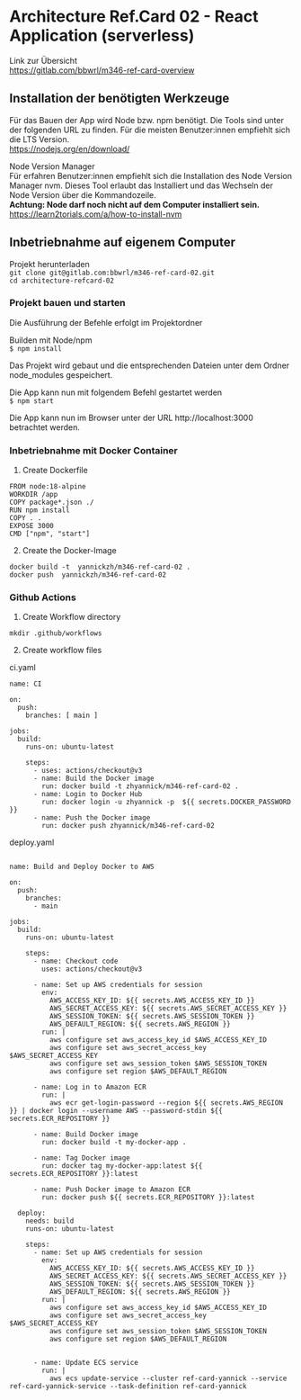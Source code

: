 
# Architecture Ref.Card 02 - React Application (serverless)

Link zur Übersicht<br/>
https://gitlab.com/bbwrl/m346-ref-card-overview

## Installation der benötigten Werkzeuge

Für das Bauen der App wird Node bzw. npm benötigt. Die Tools sind unter 
der folgenden URL zu finden. Für die meisten Benutzer:innen empfiehlt sich 
die LTS Version.<br/>
https://nodejs.org/en/download/

Node Version Manager<br/>
Für erfahren Benutzer:innen empfiehlt sich die Installation des 
Node Version Manager nvm. Dieses Tool erlaubt das Installiert und das 
Wechseln der Node Version über die Kommandozeile.<br/>
**Achtung: Node darf noch nicht auf dem Computer installiert sein.**<br/>
https://learn2torials.com/a/how-to-install-nvm


## Inbetriebnahme auf eigenem Computer

Projekt herunterladen<br/>
```git clone git@gitlab.com:bbwrl/m346-ref-card-02.git```
<br/>
```cd architecture-refcard-02```

### Projekt bauen und starten
Die Ausführung der Befehle erfolgt im Projektordner

Builden mit Node/npm<br/>
```$ npm install```

Das Projekt wird gebaut und die entsprechenden Dateien unter dem Ordner node_modules gespeichert.

Die App kann nun mit folgendem Befehl gestartet werden<br/>
```$ npm start```

Die App kann nun im Browser unter der URL http://localhost:3000 betrachtet werden.



### Inbetriebnahme mit Docker Container
1. Create Dockerfile 

 ```
FROM node:18-alpine
WORKDIR /app
COPY package*.json ./
RUN npm install
COPY . .
EXPOSE 3000
CMD ["npm", "start"]
```

2. Create the Docker-Image

```
docker build -t  yannickzh/m346-ref-card-02 .
docker push  yannickzh/m346-ref-card-02
```
### Github Actions

1. Create Workflow directory

```
mkdir .github/workflows
```

2. Create workflow files

ci.yaml
```
name: CI

on:
  push:
    branches: [ main ]

jobs:
  build:
    runs-on: ubuntu-latest

    steps:
      - uses: actions/checkout@v3
      - name: Build the Docker image
        run: docker build -t zhyannick/m346-ref-card-02 .
      - name: Login to Docker Hub
        run: docker login -u zhyannick -p  ${{ secrets.DOCKER_PASSWORD }}
      - name: Push the Docker image
        run: docker push zhyannick/m346-ref-card-02
```

deploy.yaml
```

name: Build and Deploy Docker to AWS

on:
  push:
    branches:
      - main

jobs:
  build:
    runs-on: ubuntu-latest

    steps:
      - name: Checkout code
        uses: actions/checkout@v3

      - name: Set up AWS credentials for session
        env:
          AWS_ACCESS_KEY_ID: ${{ secrets.AWS_ACCESS_KEY_ID }}
          AWS_SECRET_ACCESS_KEY: ${{ secrets.AWS_SECRET_ACCESS_KEY }}
          AWS_SESSION_TOKEN: ${{ secrets.AWS_SESSION_TOKEN }}
          AWS_DEFAULT_REGION: ${{ secrets.AWS_REGION }}
        run: |
          aws configure set aws_access_key_id $AWS_ACCESS_KEY_ID
          aws configure set aws_secret_access_key $AWS_SECRET_ACCESS_KEY
          aws configure set aws_session_token $AWS_SESSION_TOKEN
          aws configure set region $AWS_DEFAULT_REGION

      - name: Log in to Amazon ECR
        run: |
          aws ecr get-login-password --region ${{ secrets.AWS_REGION }} | docker login --username AWS --password-stdin ${{ secrets.ECR_REPOSITORY }}

      - name: Build Docker image
        run: docker build -t my-docker-app .

      - name: Tag Docker image
        run: docker tag my-docker-app:latest ${{ secrets.ECR_REPOSITORY }}:latest

      - name: Push Docker image to Amazon ECR
        run: docker push ${{ secrets.ECR_REPOSITORY }}:latest

  deploy:
    needs: build
    runs-on: ubuntu-latest

    steps:
      - name: Set up AWS credentials for session
        env:
          AWS_ACCESS_KEY_ID: ${{ secrets.AWS_ACCESS_KEY_ID }}
          AWS_SECRET_ACCESS_KEY: ${{ secrets.AWS_SECRET_ACCESS_KEY }}
          AWS_SESSION_TOKEN: ${{ secrets.AWS_SESSION_TOKEN }}
          AWS_DEFAULT_REGION: ${{ secrets.AWS_REGION }}
        run: |
          aws configure set aws_access_key_id $AWS_ACCESS_KEY_ID
          aws configure set aws_secret_access_key $AWS_SECRET_ACCESS_KEY
          aws configure set aws_session_token $AWS_SESSION_TOKEN
          aws configure set region $AWS_DEFAULT_REGION


      - name: Update ECS service
        run: |
          aws ecs update-service --cluster ref-card-yannick --service ref-card-yannick-service --task-definition ref-card-yannick
```


